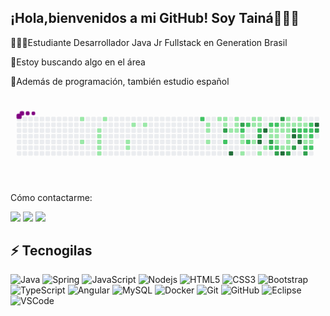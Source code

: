 ##  ¡Hola,bienvenidos a mi GitHub! Soy Tainá🙋🏾‍♀️

👩🏾‍💻Estudiante Desarrollador Java Jr Fullstack en Generation Brasil <br>

🥰Estoy buscando algo en el área <br>

📖Además de programación, también estudio español <br>


## <svg viewBox="-16 -32 880 192" width="880" height="192" xmlns="http://www.w3.org/2000/svg"><style>@keyframes c0{3.49%{fill:var(--c1)}3.51%,to{fill:var(--ce)}}@keyframes c1{8.15%{fill:var(--c1)}8.17%,to{fill:var(--ce)}}@keyframes c2{5.53%{fill:var(--c1)}5.55%,to{fill:var(--ce)}}@keyframes c3{5.82%{fill:var(--c1)}5.84%,to{fill:var(--ce)}}@keyframes c4{6.11%{fill:var(--c1)}6.13%,to{fill:var(--ce)}}@keyframes c5{6.4%{fill:var(--c1)}6.42%,to{fill:var(--ce)}}@keyframes c6{6.7%{fill:var(--c1)}6.72%,to{fill:var(--ce)}}@keyframes c7{4.65%{fill:var(--c1)}4.67%,to{fill:var(--ce)}}@keyframes c8{11.07%{fill:var(--c1)}11.09%,to{fill:var(--ce)}}@keyframes c9{10.78%{fill:var(--c1)}10.8%,to{fill:var(--ce)}}@keyframes ca{12.23%{fill:var(--c1)}12.25%,to{fill:var(--ce)}}@keyframes cb{12.82%{fill:var(--c1)}12.84%,to{fill:var(--ce)}}@keyframes cc{53.93%{fill:var(--c2)}53.95%,to{fill:var(--ce)}}@keyframes cd{16.02%{fill:var(--c1)}16.04%,to{fill:var(--ce)}}@keyframes ce{16.32%{fill:var(--c1)}16.34%,to{fill:var(--ce)}}@keyframes cf{16.9%{fill:var(--c1)}16.92%,to{fill:var(--ce)}}@keyframes cg{20.4%{fill:var(--c1)}20.42%,to{fill:var(--ce)}}@keyframes ch{20.11%{fill:var(--c1)}20.13%,to{fill:var(--ce)}}@keyframes ci{20.98%{fill:var(--c1)}21%,to{fill:var(--ce)}}@keyframes cj{70.84%{fill:var(--c3)}70.86%,to{fill:var(--ce)}}@keyframes ck{51.59%{fill:var(--c2)}51.61%,to{fill:var(--ce)}}@keyframes cl{18.65%{fill:var(--c1)}18.67%,to{fill:var(--ce)}}@keyframes cm{86.87%{fill:var(--c4)}86.89%,to{fill:var(--ce)}}@keyframes cn{19.52%{fill:var(--c1)}19.54%,to{fill:var(--ce)}}@keyframes co{19.23%{fill:var(--c1)}19.25%,to{fill:var(--ce)}}@keyframes cp{18.94%{fill:var(--c1)}18.96%,to{fill:var(--ce)}}@keyframes cq{69.67%{fill:var(--c3)}69.69%,to{fill:var(--ce)}}@keyframes cr{49.55%{fill:var(--c2)}49.57%,to{fill:var(--ce)}}@keyframes cs{22.44%{fill:var(--c1)}22.46%,to{fill:var(--ce)}}@keyframes ct{22.73%{fill:var(--c1)}22.75%,to{fill:var(--ce)}}@keyframes cu{23.31%{fill:var(--c1)}23.33%,to{fill:var(--ce)}}@keyframes cv{48.97%{fill:var(--c2)}48.99%,to{fill:var(--ce)}}@keyframes cw{50.43%{fill:var(--c2)}50.45%,to{fill:var(--ce)}}@keyframes cx{37.31%{fill:var(--c1)}37.33%,to{fill:var(--ce)}}@keyframes cy{36.43%{fill:var(--c1)}36.45%,to{fill:var(--ce)}}@keyframes cz{35.56%{fill:var(--c1)}35.58%,to{fill:var(--ce)}}@keyframes c10{37.02%{fill:var(--c1)}37.04%,to{fill:var(--ce)}}@keyframes c11{36.72%{fill:var(--c1)}36.74%,to{fill:var(--ce)}}@keyframes c12{48.09%{fill:var(--c2)}48.11%,to{fill:var(--ce)}}@keyframes c13{68.21%{fill:var(--c3)}68.23%,to{fill:var(--ce)}}@keyframes c14{83.08%{fill:var(--c4)}83.1%,to{fill:var(--ce)}}@keyframes c15{24.19%{fill:var(--c1)}24.21%,to{fill:var(--ce)}}@keyframes c16{83.96%{fill:var(--c4)}83.98%,to{fill:var(--ce)}}@keyframes c17{24.77%{fill:var(--c1)}24.79%,to{fill:var(--ce)}}@keyframes c18{47.22%{fill:var(--c2)}47.24%,to{fill:var(--ce)}}@keyframes c19{30.6%{fill:var(--c1)}30.62%,to{fill:var(--ce)}}@keyframes c1a{25.65%{fill:var(--c1)}25.67%,to{fill:var(--ce)}}@keyframes c1b{67.34%{fill:var(--c3)}67.36%,to{fill:var(--ce)}}@keyframes c1c{58.88%{fill:var(--c2)}58.9%,to{fill:var(--ce)}}@keyframes c1d{46.93%{fill:var(--c2)}46.95%,to{fill:var(--ce)}}@keyframes c1e{30.31%{fill:var(--c1)}30.33%,to{fill:var(--ce)}}@keyframes c1f{25.94%{fill:var(--c1)}25.96%,to{fill:var(--ce)}}@keyframes c1g{31.48%{fill:var(--c1)}31.5%,to{fill:var(--ce)}}@keyframes c1h{59.17%{fill:var(--c2)}59.19%,to{fill:var(--ce)}}@keyframes c1i{66.46%{fill:var(--c3)}66.48%,to{fill:var(--ce)}}@keyframes c1j{74.33%{fill:var(--c3)}74.35%,to{fill:var(--ce)}}@keyframes c1k{29.73%{fill:var(--c1)}29.75%,to{fill:var(--ce)}}@keyframes c1l{30.02%{fill:var(--c1)}30.04%,to{fill:var(--ce)}}@keyframes c1m{32.64%{fill:var(--c1)}32.66%,to{fill:var(--ce)}}@keyframes c1n{81.33%{fill:var(--c4)}81.35%,to{fill:var(--ce)}}@keyframes c1o{29.14%{fill:var(--c1)}29.16%,to{fill:var(--ce)}}@keyframes c1p{27.1%{fill:var(--c1)}27.12%,to{fill:var(--ce)}}@keyframes c1q{26.81%{fill:var(--c1)}26.83%,to{fill:var(--ce)}}@keyframes c1r{26.52%{fill:var(--c1)}26.54%,to{fill:var(--ce)}}@keyframes c1s{32.06%{fill:var(--c1)}32.08%,to{fill:var(--ce)}}@keyframes c1t{32.35%{fill:var(--c1)}32.37%,to{fill:var(--ce)}}@keyframes c1u{65.3%{fill:var(--c3)}65.32%,to{fill:var(--ce)}}@keyframes c1v{27.4%{fill:var(--c1)}27.42%,to{fill:var(--ce)}}@keyframes c1w{75.5%{fill:var(--c3)}75.52%,to{fill:var(--ce)}}@keyframes c1x{79.29%{fill:var(--c4)}79.31%,to{fill:var(--ce)}}@keyframes c1y{64.71%{fill:var(--c3)}64.73%,to{fill:var(--ce)}}@keyframes c1z{28.56%{fill:var(--c1)}28.58%,to{fill:var(--ce)}}@keyframes c20{27.69%{fill:var(--c1)}27.71%,to{fill:var(--ce)}}@keyframes c21{45.47%{fill:var(--c2)}45.49%,to{fill:var(--ce)}}@keyframes c22{76.08%{fill:var(--c3)}76.1%,to{fill:var(--ce)}}@keyframes c23{79.87%{fill:var(--c4)}79.89%,to{fill:var(--ce)}}@keyframes c24{27.98%{fill:var(--c1)}28%,to{fill:var(--ce)}}@keyframes c25{45.18%{fill:var(--c2)}45.2%,to{fill:var(--ce)}}@keyframes c26{43.72%{fill:var(--c1)}43.74%,to{fill:var(--ce)}}@keyframes c27{43.43%{fill:var(--c1)}43.45%,to{fill:var(--ce)}}@keyframes c28{62.96%{fill:var(--c2)}62.98%,to{fill:var(--ce)}}@keyframes c29{63.84%{fill:var(--c3)}63.86%,to{fill:var(--ce)}}@keyframes c2a{44.6%{fill:var(--c2)}44.62%,to{fill:var(--ce)}}@keyframes c2b{44.3%{fill:var(--c2)}44.32%,to{fill:var(--ce)}}@keyframes c2c{44.01%{fill:var(--c2)}44.03%,to{fill:var(--ce)}}@keyframes c2d{43.14%{fill:var(--c1)}43.16%,to{fill:var(--ce)}}@keyframes c2e{63.26%{fill:var(--c2)}63.28%,to{fill:var(--ce)}}@keyframes c2f{77.54%{fill:var(--c4)}77.56%,to{fill:var(--ce)}}@keyframes c2g{77.25%{fill:var(--c3)}77.27%,to{fill:var(--ce)}}@keyframes u0{3.49%{transform:scale(0,1)}3.51%,4.65%{transform:scale(.02,1)}4.67%,5.53%{transform:scale(.04,1)}5.55%,5.82%{transform:scale(.06,1)}5.84%,6.11%{transform:scale(.08,1)}6.13%,6.4%{transform:scale(.09,1)}6.42%,6.7%{transform:scale(.11,1)}6.72%,8.15%{transform:scale(.13,1)}10.78%,8.17%{transform:scale(.15,1)}10.8%,11.07%{transform:scale(.17,1)}11.09%,12.23%{transform:scale(.19,1)}12.25%,12.82%{transform:scale(.21,1)}12.84%,16.02%{transform:scale(.23,1)}16.04%,16.32%{transform:scale(.25,1)}16.34%,16.9%{transform:scale(.26,1)}16.92%,18.65%{transform:scale(.28,1)}18.67%,18.94%{transform:scale(.3,1)}18.96%,19.23%{transform:scale(.32,1)}19.25%,19.52%{transform:scale(.34,1)}19.54%,20.11%{transform:scale(.36,1)}20.13%,20.4%{transform:scale(.38,1)}20.42%,20.98%{transform:scale(.4,1)}21%,22.44%{transform:scale(.42,1)}22.46%,22.73%{transform:scale(.43,1)}22.75%,23.31%{transform:scale(.45,1)}23.33%,24.19%{transform:scale(.47,1)}24.21%,24.77%{transform:scale(.49,1)}24.79%,25.65%{transform:scale(.51,1)}25.67%,25.94%{transform:scale(.53,1)}25.96%,26.52%{transform:scale(.55,1)}26.54%,26.81%{transform:scale(.57,1)}26.83%,27.1%{transform:scale(.58,1)}27.12%,27.4%{transform:scale(.6,1)}27.42%,27.69%{transform:scale(.62,1)}27.71%,27.98%{transform:scale(.64,1)}28%,28.56%{transform:scale(.66,1)}28.58%,29.14%{transform:scale(.68,1)}29.16%,29.73%{transform:scale(.7,1)}29.75%,30.02%{transform:scale(.72,1)}30.04%,30.31%{transform:scale(.74,1)}30.33%,30.6%{transform:scale(.75,1)}30.62%,31.48%{transform:scale(.77,1)}31.5%,32.06%{transform:scale(.79,1)}32.08%,32.35%{transform:scale(.81,1)}32.37%,32.64%{transform:scale(.83,1)}32.66%,35.56%{transform:scale(.85,1)}35.58%,36.43%{transform:scale(.87,1)}36.45%,36.72%{transform:scale(.89,1)}36.74%,37.02%{transform:scale(.91,1)}37.04%,37.31%{transform:scale(.92,1)}37.33%,43.14%{transform:scale(.94,1)}43.16%,43.43%{transform:scale(.96,1)}43.45%,43.72%{transform:scale(.98,1)}43.74%,to{transform:scale(1,1)}}@keyframes u1{44.01%{transform:scale(0,1)}44.03%,44.3%{transform:scale(.06,1)}44.32%,44.6%{transform:scale(.12,1)}44.62%,45.18%{transform:scale(.18,1)}45.2%,45.47%{transform:scale(.24,1)}45.49%,46.93%{transform:scale(.29,1)}46.95%,47.22%{transform:scale(.35,1)}47.24%,48.09%{transform:scale(.41,1)}48.11%,48.97%{transform:scale(.47,1)}48.99%,49.55%{transform:scale(.53,1)}49.57%,50.43%{transform:scale(.59,1)}50.45%,51.59%{transform:scale(.65,1)}51.61%,53.93%{transform:scale(.71,1)}53.95%,58.88%{transform:scale(.76,1)}58.9%,59.17%{transform:scale(.82,1)}59.19%,62.96%{transform:scale(.88,1)}62.98%,63.26%{transform:scale(.94,1)}63.28%,to{transform:scale(1,1)}}@keyframes u2{63.84%{transform:scale(0,1)}63.86%,64.71%{transform:scale(.08,1)}64.73%,65.3%{transform:scale(.17,1)}65.32%,66.46%{transform:scale(.25,1)}66.48%,67.34%{transform:scale(.33,1)}67.36%,68.21%{transform:scale(.42,1)}68.23%,69.67%{transform:scale(.5,1)}69.69%,70.84%{transform:scale(.58,1)}70.86%,74.33%{transform:scale(.67,1)}74.35%,75.5%{transform:scale(.75,1)}75.52%,76.08%{transform:scale(.83,1)}76.1%,77.25%{transform:scale(.92,1)}77.27%,to{transform:scale(1,1)}}@keyframes u3{77.54%{transform:scale(0,1)}77.56%,79.29%{transform:scale(.14,1)}79.31%,79.87%{transform:scale(.29,1)}79.89%,81.33%{transform:scale(.43,1)}81.35%,83.08%{transform:scale(.57,1)}83.1%,83.96%{transform:scale(.71,1)}83.98%,86.87%{transform:scale(.86,1)}86.89%,to{transform:scale(1,1)}}@keyframes s0{0%,99.71%{transform:translate(0,-16px)}.29%{transform:translate(0,0)}4.66%{transform:translate(240px,0)}4.96%{transform:translate(240px,16px)}5.25%{transform:translate(224px,16px)}6.71%{transform:translate(224px,96px)}7%{transform:translate(208px,96px)}7.58%{transform:translate(208px,64px)}8.16%{transform:translate(176px,64px)}8.45%{transform:translate(176px,80px)}10.79%{transform:translate(304px,80px)}11.08%{transform:translate(304px,64px)}11.37%{transform:translate(320px,64px)}12.24%{transform:translate(320px,16px)}16.03%{transform:translate(528px,16px)}16.91%{transform:translate(528px,64px)}17.49%{transform:translate(560px,64px)}17.78%,52.19%{transform:translate(560px,48px)}18.37%{transform:translate(592px,48px)}18.66%,85.71%{transform:translate(592px,32px)}18.95%,56.27%{transform:translate(608px,32px)}19.53%{transform:translate(608px,0)}20.41%,53.06%{transform:translate(560px,0)}20.7%{transform:translate(560px,16px)}21.57%,55.98%{transform:translate(608px,16px)}22.16%{transform:translate(608px,48px)}22.45%,49.85%{transform:translate(624px,48px)}23.32%{transform:translate(624px,96px)}24.49%{transform:translate(688px,96px)}25.36%,34.11%,83.67%{transform:translate(688px,48px)}26.53%{transform:translate(752px,48px)}27.11%,29.45%,60.93%{transform:translate(752px,16px)}27.99%,44.9%,61.81%{transform:translate(800px,16px)}28.28%{transform:translate(800px,0)}29.15%,39.65%{transform:translate(752px,0)}29.74%,74.05%{transform:translate(736px,16px)}30.03%{transform:translate(736px,32px)}30.61%{transform:translate(704px,32px)}30.9%,67.64%{transform:translate(704px,48px)}31.2%{transform:translate(720px,48px)}31.49%,67.06%,82.22%{transform:translate(720px,64px)}32.07%{transform:translate(752px,64px)}32.36%,59.77%,65.01%{transform:translate(752px,80px)}32.65%{transform:translate(736px,80px)}33.24%{transform:translate(736px,48px)}34.69%{transform:translate(688px,80px)}35.28%,58.02%{transform:translate(656px,80px)}36.44%,48.69%{transform:translate(656px,16px)}36.73%,47.81%,68.8%,72.89%{transform:translate(672px,16px)}37.03%{transform:translate(672px,0)}37.32%{transform:translate(656px,0)}37.61%{transform:translate(656px,-16px)}39.36%{transform:translate(752px,-16px)}41.4%{transform:translate(848px,0)}42.57%{transform:translate(848px,64px)}43.44%{transform:translate(800px,64px)}43.73%{transform:translate(800px,48px)}44.02%{transform:translate(816px,48px)}44.61%{transform:translate(816px,16px)}45.19%{transform:translate(800px,32px)}45.48%,75.8%{transform:translate(784px,32px)}45.77%{transform:translate(784px,16px)}48.1%,72.59%{transform:translate(672px,32px)}48.4%,57.14%{transform:translate(656px,32px)}48.98%{transform:translate(640px,16px)}49.27%{transform:translate(640px,32px)}49.56%{transform:translate(624px,32px)}50.15%{transform:translate(640px,48px)}50.44%{transform:translate(640px,64px)}51.6%{transform:translate(576px,64px)}51.9%{transform:translate(576px,48px)}53.94%{transform:translate(512px,0)}54.23%{transform:translate(512px,16px)}62.97%,64.14%{transform:translate(800px,80px)}63.27%{transform:translate(816px,80px)}63.56%{transform:translate(816px,96px)}63.85%{transform:translate(800px,96px)}65.6%{transform:translate(752px,112px)}66.18%{transform:translate(720px,112px)}67.35%{transform:translate(704px,64px)}68.22%,83.38%{transform:translate(672px,48px)}70.55%{transform:translate(576px,16px)}70.85%{transform:translate(576px,32px)}74.34%{transform:translate(736px,0)}74.93%{transform:translate(768px,0)}75.51%{transform:translate(768px,32px)}76.09%,79.59%{transform:translate(784px,48px)}76.97%{transform:translate(832px,48px)}77.55%{transform:translate(832px,16px)}78.72%{transform:translate(768px,16px)}79.3%{transform:translate(768px,48px)}79.88%{transform:translate(784px,64px)}80.76%{transform:translate(736px,64px)}81.34%{transform:translate(736px,96px)}81.63%{transform:translate(720px,96px)}83.09%{transform:translate(672px,64px)}83.97%{transform:translate(688px,32px)}86.88%{transform:translate(592px,96px)}94.75%{transform:translate(160px,96px)}95.04%{transform:translate(160px,80px)}96.21%{transform:translate(96px,80px)}97.08%{transform:translate(96px,32px)}97.67%{transform:translate(64px,32px)}98.54%{transform:translate(64px,-16px)}}@keyframes s1{0%,99.71%{transform:translate(16px,-16px)}.29%{transform:translate(0,-16px)}.58%{transform:translate(0,0)}4.96%{transform:translate(240px,0)}5.25%{transform:translate(240px,16px)}5.54%{transform:translate(224px,16px)}7%{transform:translate(224px,96px)}7.29%{transform:translate(208px,96px)}7.87%{transform:translate(208px,64px)}8.45%{transform:translate(176px,64px)}8.75%{transform:translate(176px,80px)}11.08%{transform:translate(304px,80px)}11.37%{transform:translate(304px,64px)}11.66%{transform:translate(320px,64px)}12.54%{transform:translate(320px,16px)}16.33%{transform:translate(528px,16px)}17.2%{transform:translate(528px,64px)}17.78%{transform:translate(560px,64px)}18.08%,52.48%{transform:translate(560px,48px)}18.66%{transform:translate(592px,48px)}18.95%,86.01%{transform:translate(592px,32px)}19.24%,56.56%{transform:translate(608px,32px)}19.83%{transform:translate(608px,0)}20.7%,53.35%{transform:translate(560px,0)}20.99%{transform:translate(560px,16px)}21.87%,56.27%{transform:translate(608px,16px)}22.45%{transform:translate(608px,48px)}22.74%,50.15%{transform:translate(624px,48px)}23.62%{transform:translate(624px,96px)}24.78%{transform:translate(688px,96px)}25.66%,34.4%,83.97%{transform:translate(688px,48px)}26.82%{transform:translate(752px,48px)}27.41%,29.74%,61.22%{transform:translate(752px,16px)}28.28%,45.19%,62.1%{transform:translate(800px,16px)}28.57%{transform:translate(800px,0)}29.45%,39.94%{transform:translate(752px,0)}30.03%,74.34%{transform:translate(736px,16px)}30.32%{transform:translate(736px,32px)}30.9%{transform:translate(704px,32px)}31.2%,67.93%{transform:translate(704px,48px)}31.49%{transform:translate(720px,48px)}31.78%,67.35%,82.51%{transform:translate(720px,64px)}32.36%{transform:translate(752px,64px)}32.65%,60.06%,65.31%{transform:translate(752px,80px)}32.94%{transform:translate(736px,80px)}33.53%{transform:translate(736px,48px)}34.99%{transform:translate(688px,80px)}35.57%,58.31%{transform:translate(656px,80px)}36.73%,48.98%{transform:translate(656px,16px)}37.03%,48.1%,69.1%,73.18%{transform:translate(672px,16px)}37.32%{transform:translate(672px,0)}37.61%{transform:translate(656px,0)}37.9%{transform:translate(656px,-16px)}39.65%{transform:translate(752px,-16px)}41.69%{transform:translate(848px,0)}42.86%{transform:translate(848px,64px)}43.73%{transform:translate(800px,64px)}44.02%{transform:translate(800px,48px)}44.31%{transform:translate(816px,48px)}44.9%{transform:translate(816px,16px)}45.48%{transform:translate(800px,32px)}45.77%,76.09%{transform:translate(784px,32px)}46.06%{transform:translate(784px,16px)}48.4%,72.89%{transform:translate(672px,32px)}48.69%,57.43%{transform:translate(656px,32px)}49.27%{transform:translate(640px,16px)}49.56%{transform:translate(640px,32px)}49.85%{transform:translate(624px,32px)}50.44%{transform:translate(640px,48px)}50.73%{transform:translate(640px,64px)}51.9%{transform:translate(576px,64px)}52.19%{transform:translate(576px,48px)}54.23%{transform:translate(512px,0)}54.52%{transform:translate(512px,16px)}63.27%,64.43%{transform:translate(800px,80px)}63.56%{transform:translate(816px,80px)}63.85%{transform:translate(816px,96px)}64.14%{transform:translate(800px,96px)}65.89%{transform:translate(752px,112px)}66.47%{transform:translate(720px,112px)}67.64%{transform:translate(704px,64px)}68.51%,83.67%{transform:translate(672px,48px)}70.85%{transform:translate(576px,16px)}71.14%{transform:translate(576px,32px)}74.64%{transform:translate(736px,0)}75.22%{transform:translate(768px,0)}75.8%{transform:translate(768px,32px)}76.38%,79.88%{transform:translate(784px,48px)}77.26%{transform:translate(832px,48px)}77.84%{transform:translate(832px,16px)}79.01%{transform:translate(768px,16px)}79.59%{transform:translate(768px,48px)}80.17%{transform:translate(784px,64px)}81.05%{transform:translate(736px,64px)}81.63%{transform:translate(736px,96px)}81.92%{transform:translate(720px,96px)}83.38%{transform:translate(672px,64px)}84.26%{transform:translate(688px,32px)}87.17%{transform:translate(592px,96px)}95.04%{transform:translate(160px,96px)}95.34%{transform:translate(160px,80px)}96.5%{transform:translate(96px,80px)}97.38%{transform:translate(96px,32px)}97.96%{transform:translate(64px,32px)}98.83%{transform:translate(64px,-16px)}}@keyframes s2{0%,99.71%{transform:translate(32px,-16px)}.58%{transform:translate(0,-16px)}.87%{transform:translate(0,0)}5.25%{transform:translate(240px,0)}5.54%{transform:translate(240px,16px)}5.83%{transform:translate(224px,16px)}7.29%{transform:translate(224px,96px)}7.58%{transform:translate(208px,96px)}8.16%{transform:translate(208px,64px)}8.75%{transform:translate(176px,64px)}9.04%{transform:translate(176px,80px)}11.37%{transform:translate(304px,80px)}11.66%{transform:translate(304px,64px)}11.95%{transform:translate(320px,64px)}12.83%{transform:translate(320px,16px)}16.62%{transform:translate(528px,16px)}17.49%{transform:translate(528px,64px)}18.08%{transform:translate(560px,64px)}18.37%,52.77%{transform:translate(560px,48px)}18.95%{transform:translate(592px,48px)}19.24%,86.3%{transform:translate(592px,32px)}19.53%,56.85%{transform:translate(608px,32px)}20.12%{transform:translate(608px,0)}20.99%,53.64%{transform:translate(560px,0)}21.28%{transform:translate(560px,16px)}22.16%,56.56%{transform:translate(608px,16px)}22.74%{transform:translate(608px,48px)}23.03%,50.44%{transform:translate(624px,48px)}23.91%{transform:translate(624px,96px)}25.07%{transform:translate(688px,96px)}25.95%,34.69%,84.26%{transform:translate(688px,48px)}27.11%{transform:translate(752px,48px)}27.7%,30.03%,61.52%{transform:translate(752px,16px)}28.57%,45.48%,62.39%{transform:translate(800px,16px)}28.86%{transform:translate(800px,0)}29.74%,40.23%{transform:translate(752px,0)}30.32%,74.64%{transform:translate(736px,16px)}30.61%{transform:translate(736px,32px)}31.2%{transform:translate(704px,32px)}31.49%,68.22%{transform:translate(704px,48px)}31.78%{transform:translate(720px,48px)}32.07%,67.64%,82.8%{transform:translate(720px,64px)}32.65%{transform:translate(752px,64px)}32.94%,60.35%,65.6%{transform:translate(752px,80px)}33.24%{transform:translate(736px,80px)}33.82%{transform:translate(736px,48px)}35.28%{transform:translate(688px,80px)}35.86%,58.6%{transform:translate(656px,80px)}37.03%,49.27%{transform:translate(656px,16px)}37.32%,48.4%,69.39%,73.47%{transform:translate(672px,16px)}37.61%{transform:translate(672px,0)}37.9%{transform:translate(656px,0)}38.19%{transform:translate(656px,-16px)}39.94%{transform:translate(752px,-16px)}41.98%{transform:translate(848px,0)}43.15%{transform:translate(848px,64px)}44.02%{transform:translate(800px,64px)}44.31%{transform:translate(800px,48px)}44.61%{transform:translate(816px,48px)}45.19%{transform:translate(816px,16px)}45.77%{transform:translate(800px,32px)}46.06%,76.38%{transform:translate(784px,32px)}46.36%{transform:translate(784px,16px)}48.69%,73.18%{transform:translate(672px,32px)}48.98%,57.73%{transform:translate(656px,32px)}49.56%{transform:translate(640px,16px)}49.85%{transform:translate(640px,32px)}50.15%{transform:translate(624px,32px)}50.73%{transform:translate(640px,48px)}51.02%{transform:translate(640px,64px)}52.19%{transform:translate(576px,64px)}52.48%{transform:translate(576px,48px)}54.52%{transform:translate(512px,0)}54.81%{transform:translate(512px,16px)}63.56%,64.72%{transform:translate(800px,80px)}63.85%{transform:translate(816px,80px)}64.14%{transform:translate(816px,96px)}64.43%{transform:translate(800px,96px)}66.18%{transform:translate(752px,112px)}66.76%{transform:translate(720px,112px)}67.93%{transform:translate(704px,64px)}68.8%,83.97%{transform:translate(672px,48px)}71.14%{transform:translate(576px,16px)}71.43%{transform:translate(576px,32px)}74.93%{transform:translate(736px,0)}75.51%{transform:translate(768px,0)}76.09%{transform:translate(768px,32px)}76.68%,80.17%{transform:translate(784px,48px)}77.55%{transform:translate(832px,48px)}78.13%{transform:translate(832px,16px)}79.3%{transform:translate(768px,16px)}79.88%{transform:translate(768px,48px)}80.47%{transform:translate(784px,64px)}81.34%{transform:translate(736px,64px)}81.92%{transform:translate(736px,96px)}82.22%{transform:translate(720px,96px)}83.67%{transform:translate(672px,64px)}84.55%{transform:translate(688px,32px)}87.46%{transform:translate(592px,96px)}95.34%{transform:translate(160px,96px)}95.63%{transform:translate(160px,80px)}96.79%{transform:translate(96px,80px)}97.67%{transform:translate(96px,32px)}98.25%{transform:translate(64px,32px)}99.13%{transform:translate(64px,-16px)}}@keyframes s3{0%,99.71%{transform:translate(48px,-16px)}.87%{transform:translate(0,-16px)}1.17%{transform:translate(0,0)}5.54%{transform:translate(240px,0)}5.83%{transform:translate(240px,16px)}6.12%{transform:translate(224px,16px)}7.58%{transform:translate(224px,96px)}7.87%{transform:translate(208px,96px)}8.45%{transform:translate(208px,64px)}9.04%{transform:translate(176px,64px)}9.33%{transform:translate(176px,80px)}11.66%{transform:translate(304px,80px)}11.95%{transform:translate(304px,64px)}12.24%{transform:translate(320px,64px)}13.12%{transform:translate(320px,16px)}16.91%{transform:translate(528px,16px)}17.78%{transform:translate(528px,64px)}18.37%{transform:translate(560px,64px)}18.66%,53.06%{transform:translate(560px,48px)}19.24%{transform:translate(592px,48px)}19.53%,86.59%{transform:translate(592px,32px)}19.83%,57.14%{transform:translate(608px,32px)}20.41%{transform:translate(608px,0)}21.28%,53.94%{transform:translate(560px,0)}21.57%{transform:translate(560px,16px)}22.45%,56.85%{transform:translate(608px,16px)}23.03%{transform:translate(608px,48px)}23.32%,50.73%{transform:translate(624px,48px)}24.2%{transform:translate(624px,96px)}25.36%{transform:translate(688px,96px)}26.24%,34.99%,84.55%{transform:translate(688px,48px)}27.41%{transform:translate(752px,48px)}27.99%,30.32%,61.81%{transform:translate(752px,16px)}28.86%,45.77%,62.68%{transform:translate(800px,16px)}29.15%{transform:translate(800px,0)}30.03%,40.52%{transform:translate(752px,0)}30.61%,74.93%{transform:translate(736px,16px)}30.9%{transform:translate(736px,32px)}31.49%{transform:translate(704px,32px)}31.78%,68.51%{transform:translate(704px,48px)}32.07%{transform:translate(720px,48px)}32.36%,67.93%,83.09%{transform:translate(720px,64px)}32.94%{transform:translate(752px,64px)}33.24%,60.64%,65.89%{transform:translate(752px,80px)}33.53%{transform:translate(736px,80px)}34.11%{transform:translate(736px,48px)}35.57%{transform:translate(688px,80px)}36.15%,58.89%{transform:translate(656px,80px)}37.32%,49.56%{transform:translate(656px,16px)}37.61%,48.69%,69.68%,73.76%{transform:translate(672px,16px)}37.9%{transform:translate(672px,0)}38.19%{transform:translate(656px,0)}38.48%{transform:translate(656px,-16px)}40.23%{transform:translate(752px,-16px)}42.27%{transform:translate(848px,0)}43.44%{transform:translate(848px,64px)}44.31%{transform:translate(800px,64px)}44.61%{transform:translate(800px,48px)}44.9%{transform:translate(816px,48px)}45.48%{transform:translate(816px,16px)}46.06%{transform:translate(800px,32px)}46.36%,76.68%{transform:translate(784px,32px)}46.65%{transform:translate(784px,16px)}48.98%,73.47%{transform:translate(672px,32px)}49.27%,58.02%{transform:translate(656px,32px)}49.85%{transform:translate(640px,16px)}50.15%{transform:translate(640px,32px)}50.44%{transform:translate(624px,32px)}51.02%{transform:translate(640px,48px)}51.31%{transform:translate(640px,64px)}52.48%{transform:translate(576px,64px)}52.77%{transform:translate(576px,48px)}54.81%{transform:translate(512px,0)}55.1%{transform:translate(512px,16px)}63.85%,65.01%{transform:translate(800px,80px)}64.14%{transform:translate(816px,80px)}64.43%{transform:translate(816px,96px)}64.72%{transform:translate(800px,96px)}66.47%{transform:translate(752px,112px)}67.06%{transform:translate(720px,112px)}68.22%{transform:translate(704px,64px)}69.1%,84.26%{transform:translate(672px,48px)}71.43%{transform:translate(576px,16px)}71.72%{transform:translate(576px,32px)}75.22%{transform:translate(736px,0)}75.8%{transform:translate(768px,0)}76.38%{transform:translate(768px,32px)}76.97%,80.47%{transform:translate(784px,48px)}77.84%{transform:translate(832px,48px)}78.43%{transform:translate(832px,16px)}79.59%{transform:translate(768px,16px)}80.17%{transform:translate(768px,48px)}80.76%{transform:translate(784px,64px)}81.63%{transform:translate(736px,64px)}82.22%{transform:translate(736px,96px)}82.51%{transform:translate(720px,96px)}83.97%{transform:translate(672px,64px)}84.84%{transform:translate(688px,32px)}87.76%{transform:translate(592px,96px)}95.63%{transform:translate(160px,96px)}95.92%{transform:translate(160px,80px)}97.08%{transform:translate(96px,80px)}97.96%{transform:translate(96px,32px)}98.54%{transform:translate(64px,32px)}99.42%{transform:translate(64px,-16px)}}:root{--cb:#1b1f230a;--cs:purple;--ce:#ebedf0;--c0:#ebedf0;--c1:#9be9a8;--c2:#40c463;--c3:#30a14e;--c4:#216e39}@media (prefers-color-scheme:dark){:root{--cb:#1b1f230a;--cs:purple;--ce:#161b22;--c1:#01311f;--c2:#034525;--c3:#0f6d31;--c4:#00c647}}.c{shape-rendering:geometricPrecision;rx:2;ry:2;fill:var(--ce);stroke-width:1px;stroke:var(--cb);animation:none 34300ms linear infinite}.c.c0,.c.c1,.c.c2{fill:var(--c1);animation-name:c0}.c.c1,.c.c2{animation-name:c1}.c.c2{animation-name:c2}.c.c3,.c.c4,.c.c5{fill:var(--c1);animation-name:c3}.c.c4,.c.c5{animation-name:c4}.c.c5{animation-name:c5}.c.c6,.c.c7,.c.c8{fill:var(--c1);animation-name:c6}.c.c7,.c.c8{animation-name:c7}.c.c8{animation-name:c8}.c.c9,.c.ca,.c.cb{fill:var(--c1);animation-name:c9}.c.ca,.c.cb{animation-name:ca}.c.cb{animation-name:cb}.c.cc{fill:var(--c2);animation-name:cc}.c.cd,.c.ce,.c.cf{fill:var(--c1);animation-name:cd}.c.ce,.c.cf{animation-name:ce}.c.cf{animation-name:cf}.c.cg,.c.ch,.c.ci{fill:var(--c1);animation-name:cg}.c.ch,.c.ci{animation-name:ch}.c.ci{animation-name:ci}.c.cj{fill:var(--c3);animation-name:cj}.c.ck{fill:var(--c2);animation-name:ck}.c.cl{fill:var(--c1);animation-name:cl}.c.cm{fill:var(--c4);animation-name:cm}.c.cn,.c.co,.c.cp{fill:var(--c1);animation-name:cn}.c.co,.c.cp{animation-name:co}.c.cp{animation-name:cp}.c.cq{fill:var(--c3);animation-name:cq}.c.cr{fill:var(--c2);animation-name:cr}.c.cs,.c.ct,.c.cu{fill:var(--c1);animation-name:cs}.c.ct,.c.cu{animation-name:ct}.c.cu{animation-name:cu}.c.cv,.c.cw{fill:var(--c2);animation-name:cv}.c.cw{animation-name:cw}.c.cx,.c.cy{fill:var(--c1);animation-name:cx}.c.cy{animation-name:cy}.c.c10,.c.c11,.c.cz{fill:var(--c1);animation-name:cz}.c.c10,.c.c11{animation-name:c10}.c.c11{animation-name:c11}.c.c12{fill:var(--c2);animation-name:c12}.c.c13{fill:var(--c3);animation-name:c13}.c.c14{fill:var(--c4);animation-name:c14}.c.c15{fill:var(--c1);animation-name:c15}.c.c16{fill:var(--c4);animation-name:c16}.c.c17{fill:var(--c1);animation-name:c17}.c.c18{fill:var(--c2);animation-name:c18}.c.c19,.c.c1a{fill:var(--c1);animation-name:c19}.c.c1a{animation-name:c1a}.c.c1b{fill:var(--c3);animation-name:c1b}.c.c1c,.c.c1d{fill:var(--c2);animation-name:c1c}.c.c1d{animation-name:c1d}.c.c1e,.c.c1f,.c.c1g{fill:var(--c1);animation-name:c1e}.c.c1f,.c.c1g{animation-name:c1f}.c.c1g{animation-name:c1g}.c.c1h{fill:var(--c2);animation-name:c1h}.c.c1i,.c.c1j{fill:var(--c3);animation-name:c1i}.c.c1j{animation-name:c1j}.c.c1k,.c.c1l,.c.c1m{fill:var(--c1);animation-name:c1k}.c.c1l,.c.c1m{animation-name:c1l}.c.c1m{animation-name:c1m}.c.c1n{fill:var(--c4);animation-name:c1n}.c.c1o,.c.c1p,.c.c1q{fill:var(--c1);animation-name:c1o}.c.c1p,.c.c1q{animation-name:c1p}.c.c1q{animation-name:c1q}.c.c1r,.c.c1s,.c.c1t{fill:var(--c1);animation-name:c1r}.c.c1s,.c.c1t{animation-name:c1s}.c.c1t{animation-name:c1t}.c.c1u{fill:var(--c3);animation-name:c1u}.c.c1v{fill:var(--c1);animation-name:c1v}.c.c1w{fill:var(--c3);animation-name:c1w}.c.c1x{fill:var(--c4);animation-name:c1x}.c.c1y{fill:var(--c3);animation-name:c1y}.c.c1z,.c.c20{fill:var(--c1);animation-name:c1z}.c.c20{animation-name:c20}.c.c21{fill:var(--c2);animation-name:c21}.c.c22{fill:var(--c3);animation-name:c22}.c.c23{fill:var(--c4);animation-name:c23}.c.c24{fill:var(--c1);animation-name:c24}.c.c25{fill:var(--c2);animation-name:c25}.c.c26,.c.c27{fill:var(--c1);animation-name:c26}.c.c27{animation-name:c27}.c.c28{fill:var(--c2);animation-name:c28}.c.c29{fill:var(--c3);animation-name:c29}.c.c2a,.c.c2b,.c.c2c{fill:var(--c2);animation-name:c2a}.c.c2b,.c.c2c{animation-name:c2b}.c.c2c{animation-name:c2c}.c.c2d{fill:var(--c1);animation-name:c2d}.c.c2e{fill:var(--c2);animation-name:c2e}.c.c2f{fill:var(--c4);animation-name:c2f}.c.c2g{fill:var(--c3);animation-name:c2g}.s,.u{animation:none linear 34300ms infinite}.u,.u.u0{transform-origin:0 0}.u{transform:scale(0,1)}.u.u0{fill:var(--c1);animation-name:u0}.u.u1{fill:var(--c2);animation-name:u1;transform-origin:505px 0}.u.u2{fill:var(--c3);animation-name:u2;transform-origin:667px 0}.u.u3{fill:var(--c4);animation-name:u3;transform-origin:781.3px 0}.s{shape-rendering:geometricPrecision;fill:var(--cs)}.s.s0{transform:translate(0,-16px);animation-name:s0}.s.s1{transform:translate(16px,-16px);animation-name:s1}.s.s2{transform:translate(32px,-16px);animation-name:s2}.s.s3{transform:translate(48px,-16px);animation-name:s3}</style><rect class="c" x="2" y="2" width="12" height="12"/><rect class="c" x="2" y="18" width="12" height="12"/><rect class="c" x="2" y="34" width="12" height="12"/><rect class="c" x="2" y="50" width="12" height="12"/><rect class="c" x="2" y="66" width="12" height="12"/><rect class="c" x="2" y="82" width="12" height="12"/><rect class="c" x="2" y="98" width="12" height="12"/><rect class="c" x="18" y="2" width="12" height="12"/><rect class="c" x="18" y="18" width="12" height="12"/><rect class="c" x="18" y="34" width="12" height="12"/><rect class="c" x="18" y="50" width="12" height="12"/><rect class="c" x="18" y="66" width="12" height="12"/><rect class="c" x="18" y="82" width="12" height="12"/><rect class="c" x="18" y="98" width="12" height="12"/><rect class="c" x="34" y="2" width="12" height="12"/><rect class="c" x="34" y="18" width="12" height="12"/><rect class="c" x="34" y="34" width="12" height="12"/><rect class="c" x="34" y="50" width="12" height="12"/><rect class="c" x="34" y="66" width="12" height="12"/><rect class="c" x="34" y="82" width="12" height="12"/><rect class="c" x="34" y="98" width="12" height="12"/><rect class="c" x="50" y="2" width="12" height="12"/><rect class="c" x="50" y="18" width="12" height="12"/><rect class="c" x="50" y="34" width="12" height="12"/><rect class="c" x="50" y="50" width="12" height="12"/><rect class="c" x="50" y="66" width="12" height="12"/><rect class="c" x="50" y="82" width="12" height="12"/><rect class="c" x="50" y="98" width="12" height="12"/><rect class="c" x="66" y="2" width="12" height="12"/><rect class="c" x="66" y="18" width="12" height="12"/><rect class="c" x="66" y="34" width="12" height="12"/><rect class="c" x="66" y="50" width="12" height="12"/><rect class="c" x="66" y="66" width="12" height="12"/><rect class="c" x="66" y="82" width="12" height="12"/><rect class="c" x="66" y="98" width="12" height="12"/><rect class="c" x="82" y="2" width="12" height="12"/><rect class="c" x="82" y="18" width="12" height="12"/><rect class="c" x="82" y="34" width="12" height="12"/><rect class="c" x="82" y="50" width="12" height="12"/><rect class="c" x="82" y="66" width="12" height="12"/><rect class="c" x="82" y="82" width="12" height="12"/><rect class="c" x="82" y="98" width="12" height="12"/><rect class="c" x="98" y="2" width="12" height="12"/><rect class="c" x="98" y="18" width="12" height="12"/><rect class="c" x="98" y="34" width="12" height="12"/><rect class="c" x="98" y="50" width="12" height="12"/><rect class="c" x="98" y="66" width="12" height="12"/><rect class="c" x="98" y="82" width="12" height="12"/><rect class="c" x="98" y="98" width="12" height="12"/><rect class="c" x="114" y="2" width="12" height="12"/><rect class="c" x="114" y="18" width="12" height="12"/><rect class="c" x="114" y="34" width="12" height="12"/><rect class="c" x="114" y="50" width="12" height="12"/><rect class="c" x="114" y="66" width="12" height="12"/><rect class="c" x="114" y="82" width="12" height="12"/><rect class="c" x="114" y="98" width="12" height="12"/><rect class="c" x="130" y="2" width="12" height="12"/><rect class="c" x="130" y="18" width="12" height="12"/><rect class="c" x="130" y="34" width="12" height="12"/><rect class="c" x="130" y="50" width="12" height="12"/><rect class="c" x="130" y="66" width="12" height="12"/><rect class="c" x="130" y="82" width="12" height="12"/><rect class="c" x="130" y="98" width="12" height="12"/><rect class="c" x="146" y="2" width="12" height="12"/><rect class="c" x="146" y="18" width="12" height="12"/><rect class="c" x="146" y="34" width="12" height="12"/><rect class="c" x="146" y="50" width="12" height="12"/><rect class="c" x="146" y="66" width="12" height="12"/><rect class="c" x="146" y="82" width="12" height="12"/><rect class="c" x="146" y="98" width="12" height="12"/><rect class="c" x="162" y="2" width="12" height="12"/><rect class="c" x="162" y="18" width="12" height="12"/><rect class="c" x="162" y="34" width="12" height="12"/><rect class="c" x="162" y="50" width="12" height="12"/><rect class="c" x="162" y="66" width="12" height="12"/><rect class="c" x="162" y="82" width="12" height="12"/><rect class="c" x="162" y="98" width="12" height="12"/><rect class="c c0" x="178" y="2" width="12" height="12"/><rect class="c" x="178" y="18" width="12" height="12"/><rect class="c" x="178" y="34" width="12" height="12"/><rect class="c" x="178" y="50" width="12" height="12"/><rect class="c c1" x="178" y="66" width="12" height="12"/><rect class="c" x="178" y="82" width="12" height="12"/><rect class="c" x="178" y="98" width="12" height="12"/><rect class="c" x="194" y="2" width="12" height="12"/><rect class="c" x="194" y="18" width="12" height="12"/><rect class="c" x="194" y="34" width="12" height="12"/><rect class="c" x="194" y="50" width="12" height="12"/><rect class="c" x="194" y="66" width="12" height="12"/><rect class="c" x="194" y="82" width="12" height="12"/><rect class="c" x="194" y="98" width="12" height="12"/><rect class="c" x="210" y="2" width="12" height="12"/><rect class="c" x="210" y="18" width="12" height="12"/><rect class="c" x="210" y="34" width="12" height="12"/><rect class="c" x="210" y="50" width="12" height="12"/><rect class="c" x="210" y="66" width="12" height="12"/><rect class="c" x="210" y="82" width="12" height="12"/><rect class="c" x="210" y="98" width="12" height="12"/><rect class="c" x="226" y="2" width="12" height="12"/><rect class="c" x="226" y="18" width="12" height="12"/><rect class="c c2" x="226" y="34" width="12" height="12"/><rect class="c c3" x="226" y="50" width="12" height="12"/><rect class="c c4" x="226" y="66" width="12" height="12"/><rect class="c c5" x="226" y="82" width="12" height="12"/><rect class="c c6" x="226" y="98" width="12" height="12"/><rect class="c c7" x="242" y="2" width="12" height="12"/><rect class="c" x="242" y="18" width="12" height="12"/><rect class="c" x="242" y="34" width="12" height="12"/><rect class="c" x="242" y="50" width="12" height="12"/><rect class="c" x="242" y="66" width="12" height="12"/><rect class="c" x="242" y="82" width="12" height="12"/><rect class="c" x="242" y="98" width="12" height="12"/><rect class="c" x="258" y="2" width="12" height="12"/><rect class="c" x="258" y="18" width="12" height="12"/><rect class="c" x="258" y="34" width="12" height="12"/><rect class="c" x="258" y="50" width="12" height="12"/><rect class="c" x="258" y="66" width="12" height="12"/><rect class="c" x="258" y="82" width="12" height="12"/><rect class="c" x="258" y="98" width="12" height="12"/><rect class="c" x="274" y="2" width="12" height="12"/><rect class="c" x="274" y="18" width="12" height="12"/><rect class="c" x="274" y="34" width="12" height="12"/><rect class="c" x="274" y="50" width="12" height="12"/><rect class="c" x="274" y="66" width="12" height="12"/><rect class="c" x="274" y="82" width="12" height="12"/><rect class="c" x="274" y="98" width="12" height="12"/><rect class="c" x="290" y="2" width="12" height="12"/><rect class="c" x="290" y="18" width="12" height="12"/><rect class="c" x="290" y="34" width="12" height="12"/><rect class="c" x="290" y="50" width="12" height="12"/><rect class="c" x="290" y="66" width="12" height="12"/><rect class="c" x="290" y="82" width="12" height="12"/><rect class="c" x="290" y="98" width="12" height="12"/><rect class="c" x="306" y="2" width="12" height="12"/><rect class="c" x="306" y="18" width="12" height="12"/><rect class="c" x="306" y="34" width="12" height="12"/><rect class="c" x="306" y="50" width="12" height="12"/><rect class="c c8" x="306" y="66" width="12" height="12"/><rect class="c c9" x="306" y="82" width="12" height="12"/><rect class="c" x="306" y="98" width="12" height="12"/><rect class="c" x="322" y="2" width="12" height="12"/><rect class="c ca" x="322" y="18" width="12" height="12"/><rect class="c" x="322" y="34" width="12" height="12"/><rect class="c" x="322" y="50" width="12" height="12"/><rect class="c" x="322" y="66" width="12" height="12"/><rect class="c" x="322" y="82" width="12" height="12"/><rect class="c" x="322" y="98" width="12" height="12"/><rect class="c" x="338" y="2" width="12" height="12"/><rect class="c" x="338" y="18" width="12" height="12"/><rect class="c" x="338" y="34" width="12" height="12"/><rect class="c" x="338" y="50" width="12" height="12"/><rect class="c" x="338" y="66" width="12" height="12"/><rect class="c" x="338" y="82" width="12" height="12"/><rect class="c" x="338" y="98" width="12" height="12"/><rect class="c" x="354" y="2" width="12" height="12"/><rect class="c cb" x="354" y="18" width="12" height="12"/><rect class="c" x="354" y="34" width="12" height="12"/><rect class="c" x="354" y="50" width="12" height="12"/><rect class="c" x="354" y="66" width="12" height="12"/><rect class="c" x="354" y="82" width="12" height="12"/><rect class="c" x="354" y="98" width="12" height="12"/><rect class="c" x="370" y="2" width="12" height="12"/><rect class="c" x="370" y="18" width="12" height="12"/><rect class="c" x="370" y="34" width="12" height="12"/><rect class="c" x="370" y="50" width="12" height="12"/><rect class="c" x="370" y="66" width="12" height="12"/><rect class="c" x="370" y="82" width="12" height="12"/><rect class="c" x="370" y="98" width="12" height="12"/><rect class="c" x="386" y="2" width="12" height="12"/><rect class="c" x="386" y="18" width="12" height="12"/><rect class="c" x="386" y="34" width="12" height="12"/><rect class="c" x="386" y="50" width="12" height="12"/><rect class="c" x="386" y="66" width="12" height="12"/><rect class="c" x="386" y="82" width="12" height="12"/><rect class="c" x="386" y="98" width="12" height="12"/><rect class="c" x="402" y="2" width="12" height="12"/><rect class="c" x="402" y="18" width="12" height="12"/><rect class="c" x="402" y="34" width="12" height="12"/><rect class="c" x="402" y="50" width="12" height="12"/><rect class="c" x="402" y="66" width="12" height="12"/><rect class="c" x="402" y="82" width="12" height="12"/><rect class="c" x="402" y="98" width="12" height="12"/><rect class="c" x="418" y="2" width="12" height="12"/><rect class="c" x="418" y="18" width="12" height="12"/><rect class="c" x="418" y="34" width="12" height="12"/><rect class="c" x="418" y="50" width="12" height="12"/><rect class="c" x="418" y="66" width="12" height="12"/><rect class="c" x="418" y="82" width="12" height="12"/><rect class="c" x="418" y="98" width="12" height="12"/><rect class="c" x="434" y="2" width="12" height="12"/><rect class="c" x="434" y="18" width="12" height="12"/><rect class="c" x="434" y="34" width="12" height="12"/><rect class="c" x="434" y="50" width="12" height="12"/><rect class="c" x="434" y="66" width="12" height="12"/><rect class="c" x="434" y="82" width="12" height="12"/><rect class="c" x="434" y="98" width="12" height="12"/><rect class="c" x="450" y="2" width="12" height="12"/><rect class="c" x="450" y="18" width="12" height="12"/><rect class="c" x="450" y="34" width="12" height="12"/><rect class="c" x="450" y="50" width="12" height="12"/><rect class="c" x="450" y="66" width="12" height="12"/><rect class="c" x="450" y="82" width="12" height="12"/><rect class="c" x="450" y="98" width="12" height="12"/><rect class="c" x="466" y="2" width="12" height="12"/><rect class="c" x="466" y="18" width="12" height="12"/><rect class="c" x="466" y="34" width="12" height="12"/><rect class="c" x="466" y="50" width="12" height="12"/><rect class="c" x="466" y="66" width="12" height="12"/><rect class="c" x="466" y="82" width="12" height="12"/><rect class="c" x="466" y="98" width="12" height="12"/><rect class="c" x="482" y="2" width="12" height="12"/><rect class="c" x="482" y="18" width="12" height="12"/><rect class="c" x="482" y="34" width="12" height="12"/><rect class="c" x="482" y="50" width="12" height="12"/><rect class="c" x="482" y="66" width="12" height="12"/><rect class="c" x="482" y="82" width="12" height="12"/><rect class="c" x="482" y="98" width="12" height="12"/><rect class="c" x="498" y="2" width="12" height="12"/><rect class="c" x="498" y="18" width="12" height="12"/><rect class="c" x="498" y="34" width="12" height="12"/><rect class="c" x="498" y="50" width="12" height="12"/><rect class="c" x="498" y="66" width="12" height="12"/><rect class="c" x="498" y="82" width="12" height="12"/><rect class="c" x="498" y="98" width="12" height="12"/><rect class="c cc" x="514" y="2" width="12" height="12"/><rect class="c" x="514" y="18" width="12" height="12"/><rect class="c" x="514" y="34" width="12" height="12"/><rect class="c" x="514" y="50" width="12" height="12"/><rect class="c" x="514" y="66" width="12" height="12"/><rect class="c" x="514" y="82" width="12" height="12"/><rect class="c" x="514" y="98" width="12" height="12"/><rect class="c" x="530" y="2" width="12" height="12"/><rect class="c cd" x="530" y="18" width="12" height="12"/><rect class="c ce" x="530" y="34" width="12" height="12"/><rect class="c" x="530" y="50" width="12" height="12"/><rect class="c cf" x="530" y="66" width="12" height="12"/><rect class="c" x="530" y="82" width="12" height="12"/><rect class="c" x="530" y="98" width="12" height="12"/><rect class="c" x="546" y="2" width="12" height="12"/><rect class="c" x="546" y="18" width="12" height="12"/><rect class="c" x="546" y="34" width="12" height="12"/><rect class="c" x="546" y="50" width="12" height="12"/><rect class="c" x="546" y="66" width="12" height="12"/><rect class="c" x="546" y="82" width="12" height="12"/><rect class="c" x="546" y="98" width="12" height="12"/><rect class="c cg" x="562" y="2" width="12" height="12"/><rect class="c" x="562" y="18" width="12" height="12"/><rect class="c" x="562" y="34" width="12" height="12"/><rect class="c" x="562" y="50" width="12" height="12"/><rect class="c" x="562" y="66" width="12" height="12"/><rect class="c" x="562" y="82" width="12" height="12"/><rect class="c" x="562" y="98" width="12" height="12"/><rect class="c ch" x="578" y="2" width="12" height="12"/><rect class="c ci" x="578" y="18" width="12" height="12"/><rect class="c cj" x="578" y="34" width="12" height="12"/><rect class="c" x="578" y="50" width="12" height="12"/><rect class="c ck" x="578" y="66" width="12" height="12"/><rect class="c" x="578" y="82" width="12" height="12"/><rect class="c" x="578" y="98" width="12" height="12"/><rect class="c" x="594" y="2" width="12" height="12"/><rect class="c" x="594" y="18" width="12" height="12"/><rect class="c cl" x="594" y="34" width="12" height="12"/><rect class="c" x="594" y="50" width="12" height="12"/><rect class="c" x="594" y="66" width="12" height="12"/><rect class="c" x="594" y="82" width="12" height="12"/><rect class="c cm" x="594" y="98" width="12" height="12"/><rect class="c cn" x="610" y="2" width="12" height="12"/><rect class="c co" x="610" y="18" width="12" height="12"/><rect class="c cp" x="610" y="34" width="12" height="12"/><rect class="c" x="610" y="50" width="12" height="12"/><rect class="c" x="610" y="66" width="12" height="12"/><rect class="c" x="610" y="82" width="12" height="12"/><rect class="c" x="610" y="98" width="12" height="12"/><rect class="c" x="626" y="2" width="12" height="12"/><rect class="c cq" x="626" y="18" width="12" height="12"/><rect class="c cr" x="626" y="34" width="12" height="12"/><rect class="c cs" x="626" y="50" width="12" height="12"/><rect class="c ct" x="626" y="66" width="12" height="12"/><rect class="c" x="626" y="82" width="12" height="12"/><rect class="c cu" x="626" y="98" width="12" height="12"/><rect class="c" x="642" y="2" width="12" height="12"/><rect class="c cv" x="642" y="18" width="12" height="12"/><rect class="c" x="642" y="34" width="12" height="12"/><rect class="c" x="642" y="50" width="12" height="12"/><rect class="c cw" x="642" y="66" width="12" height="12"/><rect class="c" x="642" y="82" width="12" height="12"/><rect class="c" x="642" y="98" width="12" height="12"/><rect class="c cx" x="658" y="2" width="12" height="12"/><rect class="c cy" x="658" y="18" width="12" height="12"/><rect class="c" x="658" y="34" width="12" height="12"/><rect class="c" x="658" y="50" width="12" height="12"/><rect class="c cz" x="658" y="66" width="12" height="12"/><rect class="c" x="658" y="82" width="12" height="12"/><rect class="c" x="658" y="98" width="12" height="12"/><rect class="c c10" x="674" y="2" width="12" height="12"/><rect class="c c11" x="674" y="18" width="12" height="12"/><rect class="c c12" x="674" y="34" width="12" height="12"/><rect class="c c13" x="674" y="50" width="12" height="12"/><rect class="c c14" x="674" y="66" width="12" height="12"/><rect class="c" x="674" y="82" width="12" height="12"/><rect class="c c15" x="674" y="98" width="12" height="12"/><rect class="c" x="690" y="2" width="12" height="12"/><rect class="c" x="690" y="18" width="12" height="12"/><rect class="c c16" x="690" y="34" width="12" height="12"/><rect class="c" x="690" y="50" width="12" height="12"/><rect class="c" x="690" y="66" width="12" height="12"/><rect class="c c17" x="690" y="82" width="12" height="12"/><rect class="c" x="690" y="98" width="12" height="12"/><rect class="c" x="706" y="2" width="12" height="12"/><rect class="c c18" x="706" y="18" width="12" height="12"/><rect class="c c19" x="706" y="34" width="12" height="12"/><rect class="c c1a" x="706" y="50" width="12" height="12"/><rect class="c c1b" x="706" y="66" width="12" height="12"/><rect class="c c1c" x="706" y="82" width="12" height="12"/><rect class="c" x="706" y="98" width="12" height="12"/><rect class="c" x="722" y="2" width="12" height="12"/><rect class="c c1d" x="722" y="18" width="12" height="12"/><rect class="c c1e" x="722" y="34" width="12" height="12"/><rect class="c c1f" x="722" y="50" width="12" height="12"/><rect class="c c1g" x="722" y="66" width="12" height="12"/><rect class="c c1h" x="722" y="82" width="12" height="12"/><rect class="c c1i" x="722" y="98" width="12" height="12"/><rect class="c c1j" x="738" y="2" width="12" height="12"/><rect class="c c1k" x="738" y="18" width="12" height="12"/><rect class="c c1l" x="738" y="34" width="12" height="12"/><rect class="c" x="738" y="50" width="12" height="12"/><rect class="c" x="738" y="66" width="12" height="12"/><rect class="c c1m" x="738" y="82" width="12" height="12"/><rect class="c c1n" x="738" y="98" width="12" height="12"/><rect class="c c1o" x="754" y="2" width="12" height="12"/><rect class="c c1p" x="754" y="18" width="12" height="12"/><rect class="c c1q" x="754" y="34" width="12" height="12"/><rect class="c c1r" x="754" y="50" width="12" height="12"/><rect class="c c1s" x="754" y="66" width="12" height="12"/><rect class="c c1t" x="754" y="82" width="12" height="12"/><rect class="c c1u" x="754" y="98" width="12" height="12"/><rect class="c" x="770" y="2" width="12" height="12"/><rect class="c c1v" x="770" y="18" width="12" height="12"/><rect class="c c1w" x="770" y="34" width="12" height="12"/><rect class="c c1x" x="770" y="50" width="12" height="12"/><rect class="c" x="770" y="66" width="12" height="12"/><rect class="c c1y" x="770" y="82" width="12" height="12"/><rect class="c" x="770" y="98" width="12" height="12"/><rect class="c c1z" x="786" y="2" width="12" height="12"/><rect class="c c20" x="786" y="18" width="12" height="12"/><rect class="c c21" x="786" y="34" width="12" height="12"/><rect class="c c22" x="786" y="50" width="12" height="12"/><rect class="c c23" x="786" y="66" width="12" height="12"/><rect class="c" x="786" y="82" width="12" height="12"/><rect class="c" x="786" y="98" width="12" height="12"/><rect class="c" x="802" y="2" width="12" height="12"/><rect class="c c24" x="802" y="18" width="12" height="12"/><rect class="c c25" x="802" y="34" width="12" height="12"/><rect class="c c26" x="802" y="50" width="12" height="12"/><rect class="c c27" x="802" y="66" width="12" height="12"/><rect class="c c28" x="802" y="82" width="12" height="12"/><rect class="c c29" x="802" y="98" width="12" height="12"/><rect class="c" x="818" y="2" width="12" height="12"/><rect class="c c2a" x="818" y="18" width="12" height="12"/><rect class="c c2b" x="818" y="34" width="12" height="12"/><rect class="c c2c" x="818" y="50" width="12" height="12"/><rect class="c c2d" x="818" y="66" width="12" height="12"/><rect class="c c2e" x="818" y="82" width="12" height="12"/><rect class="c" x="818" y="98" width="12" height="12"/><rect class="c" x="834" y="2" width="12" height="12"/><rect class="c c2f" x="834" y="18" width="12" height="12"/><rect class="c c2g" x="834" y="34" width="12" height="12"/><rect class="c" x="834" y="50" width="12" height="12"/><rect class="u u0" height="12" width="505.6" x="0.0" y="144"/><rect class="u u1" height="12" width="162.6" x="505.0" y="144"/><rect class="u u2" height="12" width="114.9" x="667.0" y="144"/><rect class="u u3" height="12" width="67.3" x="781.3" y="144"/><rect class="s s0" x="0.8" y="0.8" width="14.4" height="14.4" rx="4.5" ry="4.5"/><rect class="s s1" x="1.8" y="1.8" width="12.3" height="12.3" rx="4.1" ry="4.1"/><rect class="s s2" x="2.6" y="2.6" width="10.8" height="10.8" rx="3.6" ry="3.6"/><rect class="s s3" x="3.0" y="3.0" width="9.9" height="9.9" rx="3.3" ry="3.3"/></svg>
  
  ##
  
  Cómo contactarme: <br>
  
  <div>
  <a href = "mailto: tcampospimenta@gmail.com"><img src="https://img.shields.io/badge/-Gmail-%23EA4335?style=for-the-badge&logo=gmail&logoColor=white" target="_blank"></a>
  <a href="https://www.linkedin.com/in/tain%C3%A1-pimenta/?locale=pt_BR" target="_blank"><img src="https://img.shields.io/badge/-LinkedIn-%230077B5?style=for-the-badge&logo=linkedin&logoColor=white" target="_blank"></a>
  <a href="https://www.instagram.com/taina95pepper/" target="_blank"><img src="https://img.shields.io/badge/-Instagram-%23E4405F?style=for-the-badge&logo=instagram&logoColor=white" target="_blank"></a>
</div>

  
  ## ⚡ Tecnogilas 


![Java](https://img.shields.io/badge/-Java-007396?style=flat-square&logo=java)
![Spring](https://img.shields.io/badge/-Spring-6DB33F?style=flat-square&logo=spring&logoColor=white)
![JavaScript](https://img.shields.io/badge/-JavaScript-black?style=flat-square&logo=javascript)
![Nodejs](https://img.shields.io/badge/-Nodejs-339933?style=flat-square&logo=Node.js&logoColor=white)
![HTML5](https://img.shields.io/badge/-HTML5-E34F26?style=flat-square&logo=html5&logoColor=white)
![CSS3](https://img.shields.io/badge/-CSS3-1572B6?style=flat-square&logo=css3)
![Bootstrap](https://img.shields.io/badge/-Bootstrap-563D7C?style=flat-square&logo=bootstrap)
![TypeScript](https://img.shields.io/badge/-TypeScript-007ACC?style=flat-square&logo=typescript)
![Angular](https://img.shields.io/badge/-Angular-DD0031?style=flat-square&logo=angular)
![MySQL](https://img.shields.io/badge/-MySQL-4479A1?style=flat-square&logo=mysql&logoColor=white)
![Docker](https://img.shields.io/badge/-Docker-2496ED?style=flat-square&logo=docker&logoColor=white)
![Git](https://img.shields.io/badge/-Git-black?style=flat-square&logo=git)
![GitHub](https://img.shields.io/badge/-GitHub-181717?style=flat-square&logo=github)
![Eclipse](https://img.shields.io/badge/-Eclipse-2C2255?style=flat-square&logo=eclipse&logoColor=white)
![VSCode](https://img.shields.io/badge/-VSCode-007ACC?style=flat-square&logo=visual-studio-code&logoColor=white)
